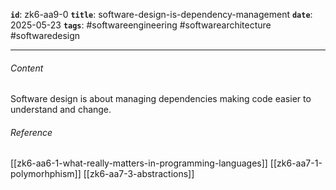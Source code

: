 **`id`**: zk6-aa9-0
**`title`**: software-design-is-dependency-management
**`date`**: 2025-05-23
**`tags`**: #softwareengineering #softwarearchitecture #softwaredesign

---

###### Content

Software design is about managing dependencies making code easier to understand and change.

###### Reference

[[zk6-aa6-1-what-really-matters-in-programming-languages]]
[[zk6-aa7-1-polymorhphism]]
[[zk6-aa7-3-abstractions]]
